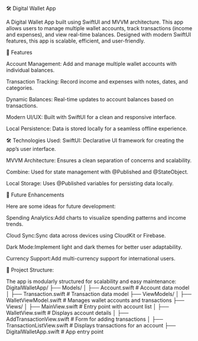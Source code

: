 🛠️ Digital Wallet App

A Digital Wallet App built using SwiftUI and MVVM architecture. This app allows users to manage multiple wallet accounts, track transactions (income and expenses), and view real-time balances. Designed with modern SwiftUI features, this app is scalable, efficient, and user-friendly.

🚀 Features

Account Management: Add and manage multiple wallet accounts with individual balances.

Transaction Tracking: Record income and expenses with notes, dates, and categories.

Dynamic Balances: Real-time updates to account balances based on transactions.

Modern UI/UX: Built with SwiftUI for a clean and responsive interface.

Local Persistence: Data is stored locally for a seamless offline experience.

🛠️ Technologies Used:
SwiftUI: Declarative UI framework for creating the app’s user interface.

MVVM Architecture: Ensures a clean separation of concerns and scalability.

Combine: Used for state management with @Published and @StateObject.

Local Storage: Uses @Published variables for persisting data locally.

🌟 Future Enhancements

Here are some ideas for future development:

Spending Analytics:Add charts to visualize spending patterns and income trends.

Cloud Sync:Sync data across devices using CloudKit or Firebase.

Dark Mode:Implement light and dark themes for better user adaptability.

Currency Support:Add multi-currency support for international users.

📂 Project Structure:

The app is modularly structured for scalability and easy maintenance:
DigitalWalletApp/
├── Models/
│   ├── Account.swift          # Account data model
│   ├── Transaction.swift      # Transaction data model
├── ViewModels/
│   ├── WalletViewModel.swift  # Manages wallet accounts and transactions
├── Views/
│   ├── MainView.swift         # Entry point with account list
│   ├── WalletView.swift       # Displays account details
│   ├── AddTransactionView.swift # Form for adding transactions
│   ├── TransactionListView.swift # Displays transactions for an account
├── DigitalWalletApp.swift     # App entry point
